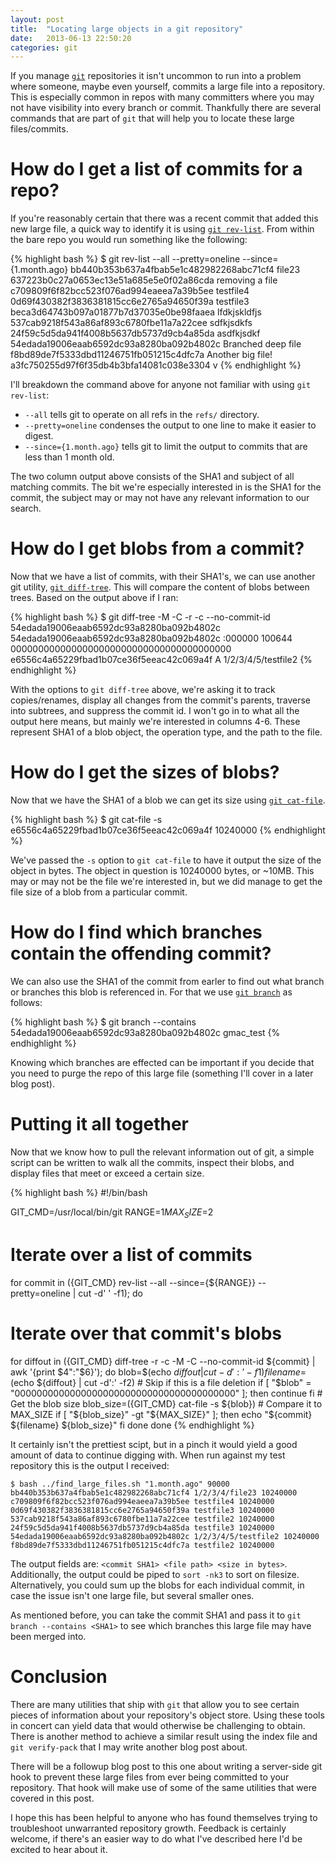 ```yaml
---
layout: post
title:  "Locating large objects in a git repository"
date:   2013-06-13 22:50:20
categories: git
---
```


If you manage [`git`][git] repositories it isn't uncommon to run into a problem
where someone, maybe even yourself, commits a large file into a repository.
This is especially common in repos with many committers where you may not have
visibility into every branch or commit.  Thankfully there are several commands
that are part of `git` that will help you to locate these large files/commits. 

# How do I get a list of commits for a repo?
If you're reasonably certain that there was a recent commit that added this new
large file, a quick way to identify it is using [`git rev-list`][rev-list]. From
within the bare repo you would run something like the following:

{% highlight bash %}
$ git rev-list --all --pretty=oneline --since={1.month.ago}
bb440b353b637a4fbab5e1c482982268abc71cf4 file23
637223b0c27a0653ec13e51a685e5e0f02a86cda removing a file
c709809f6f82bcc523f076ad994eaeea7a39b5ee testfile4
0d69f430382f3836381815cc6e2765a94650f39a testfile3
beca3d64743b097a01877b7d37035e0be98faaea lfdkjskldfjs
537cab9218f543a86af893c6780fbe11a7a22cee sdfkjsdkfs
24f59c5d5da941f4008b5637db5737d9cb4a85da asdfkjsdkf
54edada19006eaab6592dc93a8280ba092b4802c Branched deep file
f8bd89de7f5333dbd11246751fb051215c4dfc7a Another big file!
a3fc750255d97f6f35db4b3bfa14081c038e3304 v
{% endhighlight %}

I'll breakdown the command above for anyone not familiar with using `git rev-list`:

- `--all` tells git to operate on all refs in the `refs/` directory.
- `--pretty=oneline` condenses the output to one line to make it easier to
  digest.
- `--since={1.month.ago}` tells git to limit the output to commits that are
  less than 1 month old.

The two column output above consists of the SHA1 and subject of all matching
commits. The bit we're especially interested in is the SHA1 for the commit, the
subject may or may not have any relevant information to our search.

# How do I get blobs from a commit?
Now that we have a list of commits, with their SHA1's, we can use another git utility,
[`git diff-tree`][diff-tree]. This will compare the content of blobs between
trees. Based on the output above if I ran:

{% highlight bash %}
$ git diff-tree -M -C -r -c --no-commit-id 54edada19006eaab6592dc93a8280ba092b4802c
54edada19006eaab6592dc93a8280ba092b4802c
:000000 100644 0000000000000000000000000000000000000000 e6556c4a65229fbad1b07ce36f5eeac42c069a4f A  1/2/3/4/5/testfile2
{% endhighlight %}

With the options to `git diff-tree` above, we're asking it to track
copies/renames, display all changes from the commit's parents, traverse into
subtrees, and suppress the commit id. I won't go in to what all the output here
means, but mainly we're interested in columns 4-6. These represent SHA1 of a
blob object, the operation type, and the path to the file.

# How do I get the sizes of blobs?
Now that we have the SHA1 of a blob we can get its size using [`git
cat-file`][cat-file].

{% highlight bash %}
$ git cat-file -s e6556c4a65229fbad1b07ce36f5eeac42c069a4f
10240000
{% endhighlight %}

We've passed the `-s` option to `git cat-file` to have it output the size of
the object in bytes. The object in question is 10240000 bytes, or ~10MB. This
may or may not be the file we're interested in, but we did manage to get the
file size of a blob from a particular commit.

# How do I find which branches contain the offending commit?
We can also use the SHA1 of the commit from earler to find out what branch or
branches this blob is referenced in. For that we use [`git branch`][branch] as
follows:

{% highlight bash %}
$ git branch --contains 54edada19006eaab6592dc93a8280ba092b4802c
    gmac_test
{% endhighlight %}

Knowing which branches are effected can be important if you decide that you need
to purge the repo of this large file (something I'll cover in a later blog
post).

# Putting it all together
Now that we know how to pull the relevant information out of git, a simple
script can be written to walk all the commits, inspect their blobs, and display
files that meet or exceed a certain size.

{% highlight bash %}
#!/bin/bash

GIT_CMD=/usr/local/bin/git
RANGE=$1
MAX_SIZE=$2

# Iterate over a list of commits
for commit in $(${GIT_CMD} rev-list --all --since={${RANGE}} --pretty=oneline | cut -d' ' -f1); do
  # Iterate over that commit's blobs
  for diffout in $(${GIT_CMD} diff-tree -r -c -M -C --no-commit-id ${commit} | awk '{print $4":"$6}'); do
    blob=$(echo ${diffout} | cut -d':' -f1)
    filename=$(echo ${diffout} | cut -d':' -f2)
    # Skip if this is a file deletion
    if [ "$blob" = "0000000000000000000000000000000000000000" ]; then
       continue
    fi
    # Get the blob size
    blob_size=$(${GIT_CMD} cat-file -s ${blob})
    # Compare it to MAX_SIZE
    if [ "${blob_size}" -gt "${MAX_SIZE}" ]; then
      echo "${commit} ${filename} ${blob_size}"
    fi
  done
done
{% endhighlight %}

It certainly isn't the prettiest scipt, but in a pinch it would yield a good
amount of data to continue digging with. When run against my test repository
this is the output I received:

    $ bash ../find_large_files.sh "1.month.ago" 90000
    bb440b353b637a4fbab5e1c482982268abc71cf4 1/2/3/4/file23 10240000
    c709809f6f82bcc523f076ad994eaeea7a39b5ee testfile4 10240000
    0d69f430382f3836381815cc6e2765a94650f39a testfile3 10240000
    537cab9218f543a86af893c6780fbe11a7a22cee testfile2 10240000
    24f59c5d5da941f4008b5637db5737d9cb4a85da testfile3 10240000
    54edada19006eaab6592dc93a8280ba092b4802c 1/2/3/4/5/testfile2 10240000
    f8bd89de7f5333dbd11246751fb051215c4dfc7a testfile2 10240000

The output fields are: `<commit SHA1> <file path> <size in bytes>`.
Additionally, the output could be piped to `sort -nk3` to  sort on filesize.
Alternatively, you could sum up the blobs for each individual commit, in case
the issue isn't one large file, but several smaller ones.

As mentioned before, you can take the commit SHA1 and pass it to `git branch
--contains <SHA1>` to see which branches this large file may have been merged
into.

# Conclusion
There are many utilities that ship with `git` that allow you to see certain
pieces of information about your repository's object store. Using these tools
in concert can yield data that would otherwise be challenging to obtain. There
is another method to achieve a similar result using the index file and `git
verify-pack` that I may write another blog post about.

There will be a followup blog post to this one about writing a server-side git
hook to prevent these large files from ever being committed to your repository.
That hook will make use of some of the same utilities that were covered in this
post.

I hope this has been helpful to anyone who has found themselves trying to
troubleshoot unwarranted repository growth. Feedback is certainly welcome, if
there's an easier way to do what I've described here I'd be excited to hear
about it.

[git]: https://github.com/git/git
[rev-list]: https://www.kernel.org/pub/software/scm/git/docs/git-rev-list.html
[diff-tree]: https://www.kernel.org/pub/software/scm/git/docs/git-diff-tree.html
[cat-file]: https://www.kernel.org/pub/software/scm/git/docs/git-cat-file.html
[branch]: https://www.kernel.org/pub/software/scm/git/docs/git-branch.html
